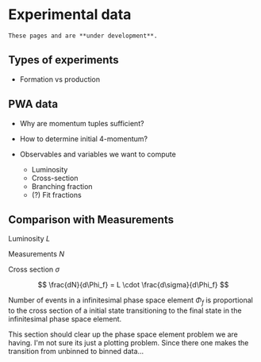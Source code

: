 # Experimental data

```{warning}
These pages and are **under development**.
```

## Types of experiments

- Formation vs production

## PWA data

- Why are momentum tuples sufficient?
- How to determine initial 4-momentum?
- Observables and variables we want to compute

  - Luminosity
  - Cross-section
  - Branching fraction
  - (?) Fit fractions

## Comparison with Measurements

Luminosity $L$

Measurements $N$

Cross section $\sigma$

$$
\frac{dN}{d\Phi_f} = L \cdot \frac{d\sigma}{d\Phi_f}
$$

Number of events in a infinitesimal phase space element $\Phi_f$ is
proportional to the cross section of a initial state transitioning to the final
state in the infinitesimal phase space element.

This section should clear up the phase space element problem we are having. I'm
not sure its just a plotting problem. Since there one makes the transition from
unbinned to binned data...

